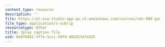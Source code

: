 ```yaml
---
content_type: resource
description: ''
file: https://ol-ocw-studio-app-qa.s3.amazonaws.com/courses/cms-608-game-design-fall-2010/0e9784623f7e1ccc59f4d02d27efa325_68556.srt
file_type: application/x-subrip
resourcetype: Other
title: 3play caption file
uid: 0e978462-3f7e-1ccc-59f4-d02d27efa325
---
```

